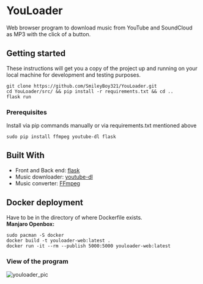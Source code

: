 # YouLoader

Web browser program to download music from YouTube and SoundCloud as MP3 with the click of a button.

## Getting started

These instructions will get you a copy of the project up and running on your local machine for development and testing purposes.
```
git clone https://github.com/SmileyBoy321/YouLoader.git
cd YouLoader/src/ && pip install -r requirements.txt && cd ..
flask run
```

### Prerequisites
Install via pip commands manually or via requirements.txt mentioned above
```
sudo pip install ffmpeg youtube-dl flask
```


## Built With
* Front and Back end: [flask](https://github.com/pallets/flask)
* Music downloader: [youtube-dl](https://github.com/ytdl-org/youtube-dl)
* Music converter: [FFmpeg](https://github.com/FFmpeg/FFmpeg)

## Docker deployment
Have to be in the directory of where Dockerfile exists.  
**Manjaro Openbox:**
```
sudo pacman -S docker  
docker build -t youloader-web:latest .  
docker run -it --rm --publish 5000:5000 youloader-web:latest
```

### View of the program  

![youloader_pic](https://user-images.githubusercontent.com/45132310/100654190-2077f780-3352-11eb-8e4b-a6ca144b62e0.png)
